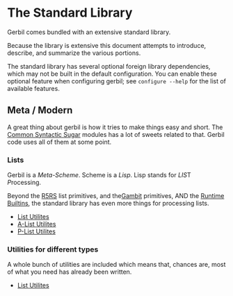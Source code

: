 # The Standard Library

Gerbil comes bundled with an extensive standard library.

Because the library is extensive this document attempts to introduce,
describe, and summarize the various portions.

The standard library has several optional foreign library
dependencies, which may not be built in the default configuration. You
can enable these optional feature when configuring gerbil; see
`configure --help` for the list of available features.



## Meta / Modern 

A great thing about gerbil is how it tries to make things easy and
short. The [Common Syntactic Sugar](sugar.md) modules has a lot of
sweets related to that. Gerbil code uses all of them at some point.

### Lists

Gerbil is a *Meta-Scheme*. Scheme is a *Lisp*. Lisp stands for *LIS*T *P*rocessing. 

Beyond the [R5RS](https://schemers.org/Documents/Standards/R5RS/HTML/)
list primitives, and
the[Gambit](https://www.iro.umontreal.ca/~gambit/doc/gambit.html)
primitives, AND the [Runtime Builtins](../core-builtin.md#lists), the
standard library has even more things for processing lists.
  
  * [List Utilites](misc/list.md)
  * [A-List Utilites](misc/alist.md)
  * [P-List Utilites](misc/list.md)

### Utilities for different types

A whole bunch of utilities are included which means that, chances are, most of what you need has already been written.

  * [List Utilites](misc/list.md)




